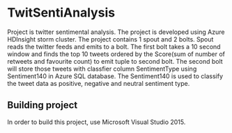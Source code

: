 # TwitSentiAnalysis
Project is twitter sentimental analysis. The project is developed using Azure HDInsight storm cluster. The project contains 1 spout and 2 bolts. Spout reads the twitter feeds and emits to a bolt. The first bolt takes a 10 second window and finds the top 10 tweets ordered by the Score(sum of number of retweets and favourite count) to emit tuple to second bolt. The second bolt will store those tweets with classfier column SentimentType using Sentiment140 in Azure SQL database. The Sentiment140 is used to classify the tweet data as positive, negative and neutral sentiment type.

## Building project

In order to build this project, use Microsoft Visual Studio 2015.
